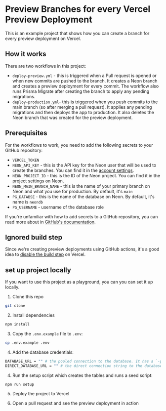 # Preview Branches for every Vercel Preview Deployment

This is an example project that shows how you can create a branch for every preview deployment on Vercel. 


## How it works

There are two workflows in this project:
- `deploy-preview.yml` - this is triggered when a Pull request is opened or when new commits are pushed to the branch. It creates a Neon branch and creates a preview deployment for every commit. The workflow also runs Prisma Migrate after creating the branch to apply any pending migrations.
- `deploy-production.yml`- this is triggered when you push commits to the main branch (so after merging a pull request). It applies any pending migrations and then deploys the app to production. It also deletes the Neon branch that was created for the preview deployment.


## Prerequisites

For the workflows to work, you need to add the following secrets to your GitHub repository:
- `VERCEL_TOKEN`  
- `NEON_API_KEY` - this is the API key for the Neon user that will be used to create the branches. You can find it in the [account settings](https://console.neon.tech/app/settings/account).
- `NEON_PROJECT_ID` - this is the ID of the Neon project. You can find it in the project settings on Neon.
- `NEON_MAIN_BRANCH_NAME` - this is the name of your primary branch on Neon and what you use for production. By default, it's `main`
- `PG_DATABSE` - this is the name of the database on Neon. By default, it's name is `neondb`
- `PG_USERNAME` - username of the database role

If you're unfamiliar with how to add secrets to a GitHub repository, you can read more about in [GitHub's documentation](https://docs.github.com/en/actions/security-guides/encrypted-secrets).

## Ignored build step

Since we're creating preview deployments using GitHub actions, it's a good idea to [disable the build step](https://vercel.com/guides/how-do-i-use-the-ignored-build-step-field-on-vercel) on Vercel. 



## set up project locally

If you want to use this project as a playground, you can you can set it up locally.

1. Clone this repo

```bash
git clone
```

2. Install dependencies

```bash
npm install
```

3. Copy the `.env.example` file to `.env`:

```bash
cp .env.example .env
```

4. Add the database credentials:

```bash
DATABASE_URL = "" # the pooled connection to the database. It has a `-pooler` suffix
DIRECT_DATABASE_URL = "" # the direct connection string to the database
```

4. Run the setup script which creates the tables and runs a seed script:

```bash
npm run setup
```

5. Deploy the project to Vercel

6. Open a pull request and see the preview deployment in action



